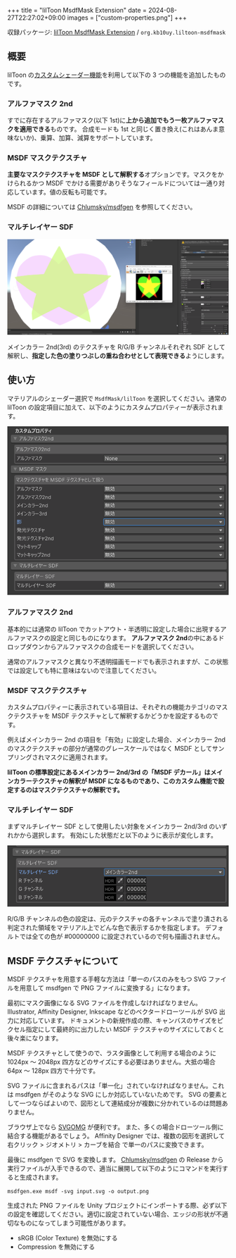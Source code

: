 +++
title = "lilToon MsdfMask Extension"
date = 2024-08-27T22:27:02+09:00
images = ["custom-properties.png"]
+++

収録パッケージ: [lilToon MsdfMask Extension](https://github.com/kb10uy/liltoon-msdfmask) / `org.kb10uy.liltoon-msdfmask`

## 概要

lilToon の[カスタムシェーダー機能](https://lilxyzw.github.io/lilToon/#/ja-jp/dev/custom_shader)を利用して以下の 3 つの機能を追加したものです。

### アルファマスク 2nd

すでに存在するアルファマスク(以下 1st)に**上から追加でもう一枚アルファマスクを適用できる**ものです。
合成モードも 1st と同じく置き換え(これはあんま意味ないか)、乗算、加算、減算をサポートしています。

### MSDF マスクテクスチャ

**主要なマスクテクスチャを MSDF として解釈する**オプションです。マスクをかけられるかつ MSDF でかける需要がありそうなフィールドについては一通り対応しています。値の反転も可能です。

MSDF の詳細については [Chlumsky/msdfgen](https://github.com/Chlumsky/msdfgen) を参照してください。

### マルチレイヤー SDF

![Component View](./multi-layer-sdf.webp "マルチレイヤー SDFの使用例")

メインカラー 2nd(3rd) のテクスチャを R/G/B チャンネルそれぞれ SDF として解釈し、**指定した色の塗りつぶしの重ね合わせとして表現できる**ようにします。

## 使い方

マテリアルのシェーダー選択で `MsdfMask/lilToon` を選択してください。通常の lilToon の設定項目に加えて、以下のようにカスタムプロパティーが表示されます。

![Component View](./custom-properties.png?width=480px "コンポーネント追加直後の状態")

### アルファマスク 2nd

基本的には通常の lilToon でカットアウト・半透明に設定した場合に出現するアルファマスクの設定と同じものになります。
**アルファマスク 2nd**の中にあるドロップダウンからアルファマスクの合成モードを選択してください。

通常のアルファマスクと異なり不透明描画モードでも表示されますが、この状態では設定しても特に意味はないので注意してください。

### MSDF マスクテクスチャ

カスタムプロパティーに表示されている項目は、それぞれの機能カテゴリのマスクテクスチャを MSDF テクスチャとして解釈するかどうかを設定するものです。

例えばメインカラー 2nd の項目を「有効」に設定した場合、メインカラー 2nd のマスクテクスチャの部分が通常のグレースケールではなく MSDF としてサンプリングされマスクに適用されます。

**lilToon の標準設定にあるメインカラー 2nd/3rd の「MSDF デカール」はメインカラーテクスチャの解釈が MSDF になるものであり、このカスタム機能で設定するのはマスクテクスチャの解釈です。**

### マルチレイヤー SDF

まずマルチレイヤー SDF として使用したい対象をメインカラー 2nd/3rd のいずれかから選択します。
有効にした状態だと以下のように表示が変化します。

![Component View](./multi-layer-sdf-properties.png?width=480px "マルチレイヤー SDF を有効にした状態")

R/G/B チャンネルの色の設定は、元のテクスチャの各チャンネルで塗り潰される判定された領域をマテリアル上でどんな色で表示するかを指定します。
デフォルトでは全ての色が #00000000 に設定されているので何も描画されません。

## MSDF テクスチャについて

MSDF テクスチャを用意する手軽な方法は「単一のパスのみをもつ SVG ファイルを用意して msdfgen で PNG ファイルに変換する」になります。

最初にマスク画像になる SVG ファイルを作成しなければなりません。Illustrator, Affinity Designer, Inkscape などのベクタードローツールが SVG 出力に対応しています。
ドキュメントの新規作成の際、キャンバスのサイズをピクセル指定にして最終的に出力したい MSDF テクスチャのサイズにしておくと後々楽になります。

MSDF テクスチャとして使うので、ラスタ画像として利用する場合のように 1024px ～ 2048px 四方などのサイズにする必要はありません。大抵の場合 64px ～ 128px 四方で十分です。

SVG ファイルに含まれるパスは「単一化」されていなければなりません。これは msdfgen がそのような SVG にしか対応していないためです。
SVG の要素として一つならばよいので、図形として連結成分が複数に分かれているのは問題ありません。

ブラウザ上でなら [SVGOMG](https://jakearchibald.github.io/svgomg/) が便利です。
また、多くの場合ドローツール側に結合する機能があるでしょう。 Affinity Designer では、複数の図形を選択して 右クリック > ジオメトリ > カーブを結合 で単一のパスに変換できます。

最後に msdfgen で SVG を変換します。
[Chlumsky/msdfgen](https://github.com/Chlumsky/msdfgen) の Release から実行ファイルが入手できるので、適当に展開して以下のようにコマンドを実行すると生成されます。

```shell
msdfgen.exe msdf -svg input.svg -o output.png
```

生成された PNG ファイルを Unity プロジェクトにインポートする際、必ず以下の設定を確認してください。適切に設定されていない場合、エッジの形状が不適切なものになってしまう可能性があります。

-   sRGB (Color Texture) を無効にする
-   Compression を無効にする
